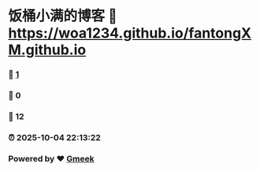 # 饭桶小满的博客 :link: https://woa1234.github.io/fantongXM.github.io 
### :page_facing_up: [1](https://woa1234.github.io/fantongXM.github.io/tag.html) 
### :speech_balloon: 0 
### :hibiscus: 12 
### :alarm_clock: 2025-10-04 22:13:22 
### Powered by :heart: [Gmeek](https://github.com/Meekdai/Gmeek)
